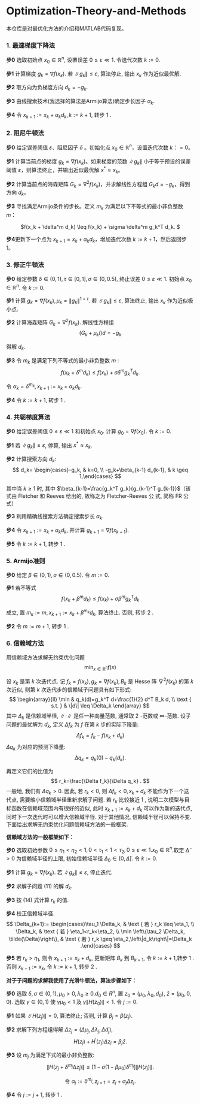# Optimization-Theory-and-Methods
本仓库是对最优化方法的介绍和MATLAB代码复现。

### 1. 最速梯度下降法

**步0** 选取初始点 $x_0 \in \mathbb{R}^n$, 设置误差 $0 \leq \varepsilon \ll 1$. 令迭代次数 $k:=0$.

**步1** 计算梯度 $g_k=\nabla f\left(x_k\right)$. 若 $\left\|g_k\right\| \leq \varepsilon$, 算法停止, 输出 $x_k$ 作为近似最优解.

**步2** 取方向为负梯度方向 $d_k=-g_k$.

**步3** 由线搜索技术(我选择的算法是Armijo算法)确定步长因子 $\alpha_k$.

**步4** 令 $x_{k+1}:=x_k+\alpha_k d_k, k:=k+1$​, 转步 1 .

### 2. 阻尼牛顿法

**步0** 给定误差阈值 $\varepsilon$、阻尼因子 $\delta$ 。初始化点 $x_0 \in \mathbb{R}^n$，设置迭代次数 $k：=0$。

**步1** 计算当前点的梯度 $g_k=\nabla f(x_k)$。如果梯度的范数 $\|g_k\|$ 小于等于预设的误差阈值 $\varepsilon$，则算法终止，并输出近似最优解 $x^* \approx x_k$。

**步2** 计算当前点的海森矩阵 $G_k=\nabla^2 f(x_k)$，并求解线性方程组 $G_k d = -g_k$，得到方向 $d_k$。

**步3** 寻找满足Armijo条件的步长。定义 $m_k$ 为满足以下不等式的最小非负整数 $m$：

<div align="center">
$f(x_k + \delta^m d_k) \leq f(x_k) + \sigma \delta^m g_k^T d_k. $
</div>

**步4**更新下一个点为 $x_{k+1} = x_k + \alpha_k d_k$，增加迭代次数 $k := k + 1$，然后返回步 1。

### 3. 修正牛顿法

**步0** 给定参数 $\delta \in(0,1), \tau \in[0,1], \sigma \in(0,0.5)$, 终止误差 $0 \leq \varepsilon \ll 1$. 初始点 $x_0 \in \mathbb{R}^n$. 令 $k:=0$.

**步1** 计算 $g_k=\nabla f\left(x_k\right), \mu_k=\left\|g_k\right\|^{1+\tau}$. 若 $\left\|g_k\right\| \leq \varepsilon$, 算法终止, 输出 $x_k$ 作为近似极小点.

**步2** 计算海森矩阵 $G_k=\nabla^2 f\left(x_k\right)$. 解线性方程组
$$
\left(G_k+\mu_k I\right) d=-g_k
$$

得解 $d_k$.

**步3** 令 $m_k$ 是满足下列不等式的最小非负整数 $m$ :
$$
f\left(x_k+\delta^m d_k\right) \leq f\left(x_k\right)+\sigma \delta^m g_k^T d_k .
$$

令 $\alpha_k=\delta^{m_k}, x_{k+1}:=x_k+\alpha_k d_k$.

**步4** 令 $k:=k+1$, 转步 1 .

### 4. 共轭梯度算法

**步0** 给定误差阈值 $0 \leq \varepsilon \ll 1$ 和初始点 $x_0$. 计算 $g_0=\nabla f\left(x_0\right)$. 令 $k:=0$.

**步1** 若 $\left\|g_k\right\| \leq \varepsilon$, 停算, 输出 $x^* \approx x_k$.

**步2** 计算搜索方向 $d_k:$
$$
d_k= \begin{cases}-g_k, & k=0, \\ -g_k+\beta_{k-1} d_{k-1}, & k \geq 1,\end{cases}
$$

其中当 $k \geq 1$ 时, 其中 $\beta_{k-1}=\frac{g_k^T g_k}{g_{k-1}^T g_{k-1}}$（该式由 Fletcher 和 Reeves 给出的, 故称之为 Fletcher-Reeves 公 式, 简称 FR 公式）

**步3** 利用精确线搜索方法确定搜索步长 $\alpha_k$.

**步4** 令 $x_{k+1}:=x_k+\alpha_k d_k$, 并计算 $g_{k+1}=\nabla f\left(x_{k+1}\right)$.

**步5** 令 $k:=k+1$​​, 转步 1 .

### 5. Armijo准则

**步0** 给定 $\beta \in(0,1), \sigma \in(0,0.5)$. 令 $m:=0$.

**步1** 若不等式
$$
f\left(x_k+\beta^m d_k\right) \leq f\left(x_k\right)+\sigma \beta^m g_k^T d_k
$$

成立, 置 $m_k:=m, x_{k+1}:=x_k+\beta^{m_k} d_k$, 算法终止. 否则, 转步 2 .

**步2** 令 $m:=m+1$, 转步 1 .

### 6. 信赖域方法

用信赖域方法求解无约束优化问题
$$
\min _{x \in \mathbb{R}^n} f(x)
$$

设 $x_k$ 是第 $k$ 次迭代点. 记 $f_k=f\left(x_k\right), g_k=\nabla f\left(x_k\right), B_k$ 是 Hesse 阵 $\nabla^2 f\left(x_k\right)$ 的第 $k$ 次近似, 则第 $k$ 次迭代步的信赖域子问题具有如下形式:
$$
\begin{array}{ll}
\min & q_k(d)=g_k^T d+\frac{1}{2} d^T B_k d, \\
\text { s.t. } & \|d\| \leq \Delta_k
\end{array}
$$
其中 $\Delta_k$ 是信赖域半径, $\|\cdot\|$ 是任一种向量范数, 通常取 2 -范数或 $\infty$-范数. 设子问题的最优解为 $d_k$, 定义 $\Delta f_k$ 为 $f$ 在第 $k$ 步的实际下降量:
$$
\Delta f_k=f_k-f\left(x_k+d_k\right)
$$
$\Delta q_k$ 为对应的预测下降量:
$$
\Delta q_k=q_k(0)-q_k\left(d_k\right) .
$$

再定义它们的比值为
$$
r_k=\frac{\Delta f_k}{\Delta q_k} .
$$
一般地, 我们有 $\Delta q_k>0$. 因此, 若 $r_k<0$, 则 $\Delta f_k<0, x_k+d_k$ 不能作为下一个迭代点, 需要缩小信赖域半径重新求解子问题. 若 $r_k$ 比较接近 1 , 说明二次模型与目标函数在信赖域范围内有很好的近似, 此时 $x_{k+1}:=x_k+d_k$ 可以作为新的迭代点, 同时下一次迭代时可以增大信赖域半径. 对于其他情况, 信赖域半径可以保持不变. 下面给出求解无约束优化问题信赖域方法的一般框架.

**信赖域方法的一般框架如下：**

**步0** 选取初始参数 $0 \leq \eta_1<\eta_2<1,0<\tau_1<1<\tau_2, 0 \leq \varepsilon \ll 1 . x_0 \in \mathbb{R}^n$.取定 $\tilde{\Delta}>0$ 为信赖域半径的上限, 初始信赖域半径 $\Delta_0 \in(0, \tilde{\Delta}]$. 令 $k:=0$.

**步1** 计算 $g_k=\nabla f\left(x_k\right)$. 若 $\left\|g_k\right\| \leq \varepsilon$, 停止迭代.

**步2** 求解子问题 $(11)$ 的解 $d_k$.

**步3** 按 $(14)$ 式计算 $r_k$ 的值.

**步4** 校正信赖域半径.
$$
\Delta_{k+1}:= \begin{cases}\tau_1 \Delta_k, & \text { 若 } r_k \leq \eta_1, \\ \Delta_k, & \text { 若 } \eta_1<r_k<\eta_2, \\ \min \left\{\tau_2 \Delta_k, \tilde{\Delta}\right\}, & \text { 若 } r_k \geq \eta_2,\left\|d_k\right\|=\Delta_k .\end{cases}
$$

**步5** 若 $r_k>\eta_1$, 则令 $x_{k+1}:=x_k+d_k$, 更新矩阵 $B_k$ 到 $B_{k+1}$, 令 $k:=k+1$,转步 1 . 否则 $x_{k+1}:=x_k$, 令 $k:=k+1$, 转步 2 .

**对于子问题的求解我使用了光滑牛顿法，算法步骤如下：**

**步0** 选取 $\delta, \sigma \in(0,1), \mu_0>0, \lambda_0 \geq 0 . d_0 \in R^n$, 置 $z_0=\left(\mu_0, \lambda_0, d_0\right)$, $\bar{z}=\left(\mu_0, 0,0\right)$. 选取 $\gamma \in(0,1)$ 使 $\gamma \mu_0<1$ 及 $\gamma\left\|H\left(z_0\right)\right\|<1$. 令 $j:=0$.

**步1** 如果 $\left\|H\left(z_j\right)\right\|=0$, 算法终止; 否则, 计算 $\beta_j=\beta\left(z_j\right)$.

**步2** 求解下列方程组得解 $\Delta z_j=\left(\Delta \mu_j, \Delta \lambda_j, \Delta d_j\right)$,
$$
H\left(z_j\right)+H^{\prime}\left(z_j\right) \Delta z_j=\beta_j \bar{z} .
$$

**步3** 设 $m_j$ 为满足下式的最小非负整数:
$$
\left\|H\left(z_j+\delta^{m_j} \Delta z_j\right)\right\| \leq\left[1-\sigma\left(1-\beta \mu_0\right) \delta^{m_j}\right]\left\|H\left(z_j\right)\right\| .
$$

$$
\text { 令 } \alpha_j:=\delta^{m_j}, z_{j+1}=z_j+\alpha_j \Delta z_j \text {. }
$$

**步4** 令 $j:=j+1$, 转步 1 .
